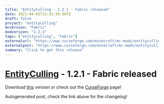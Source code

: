 ```yaml
---
title: "EntityCulling - 1.2.1 - Fabric released"
date: 2021-04-01T22:31:59.897Z
draft: false
project: "entityculling"
mcversion: "Fabric"
modversion: "1.2.1"
tags: ["entityculling", "Fabric"]
externalurl: "https://www.curseforge.com/minecraft/mc-mods/entityculling/files/3258211"
externalpost: "https://www.curseforge.com/minecraft/mc-mods/entityculling/files/3258211"
summary: "Click to get this release"
---
```

# [EntityCulling](/project/entityculling) - 1.2.1 - Fabric released
Download [this](https://www.curseforge.com/minecraft/mc-mods/entityculling/files/3258211) version or check out the [CurseForge](https://www.curseforge.com/minecraft/mc-mods/entityculling) page!

Autogenerated post, check the link above for the changelog!
